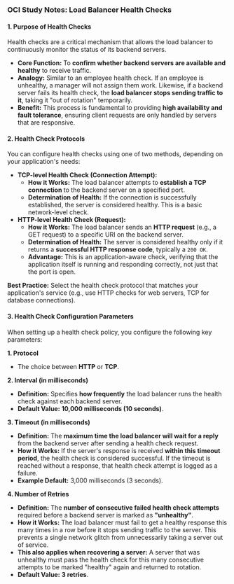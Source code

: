 ### **OCI Study Notes: Load Balancer Health Checks**

#### **1. Purpose of Health Checks**

Health checks are a critical mechanism that allows the load balancer to continuously monitor the status of its backend servers.

*   **Core Function:** To **confirm whether backend servers are available and healthy** to receive traffic.
*   **Analogy:** Similar to an employee health check. If an employee is unhealthy, a manager will not assign them work. Likewise, if a backend server fails its health check, the **load balancer stops sending traffic to it**, taking it "out of rotation" temporarily.
*   **Benefit:** This process is fundamental to providing **high availability and fault tolerance**, ensuring client requests are only handled by servers that are responsive.

#### **2. Health Check Protocols**

You can configure health checks using one of two methods, depending on your application's needs:

*   **TCP-level Health Check (Connection Attempt):**
    *   **How it Works:** The load balancer attempts to **establish a TCP connection** to the backend server on a specified port.
    *   **Determination of Health:** If the connection is successfully established, the server is considered healthy. This is a basic network-level check.
*   **HTTP-level Health Check (Request):**
    *   **How it Works:** The load balancer sends an **HTTP request** (e.g., a GET request) to a specific URI on the backend server.
    *   **Determination of Health:** The server is considered healthy only if it returns a **successful HTTP response code**, typically a `200 OK`.
    *   **Advantage:** This is an application-aware check, verifying that the application itself is running and responding correctly, not just that the port is open.

**Best Practice:** Select the health check protocol that matches your application's service (e.g., use HTTP checks for web servers, TCP for database connections).

#### **3. Health Check Configuration Parameters**

When setting up a health check policy, you configure the following key parameters:

**1. Protocol**
*   The choice between **HTTP** or **TCP**.

**2. Interval (in milliseconds)**
*   **Definition:** Specifies **how frequently** the load balancer runs the health check against each backend server.
*   **Default Value:** **10,000 milliseconds (10 seconds)**.

**3. Timeout (in milliseconds)**
*   **Definition:** The **maximum time the load balancer will wait for a reply** from the backend server after sending a health check request.
*   **How it Works:** If the server's response is received **within this timeout period**, the health check is considered successful. If the timeout is reached without a response, that health check attempt is logged as a failure.
*   **Example Default:** 3,000 milliseconds (3 seconds).

**4. Number of Retries**
*   **Definition:** The **number of consecutive failed health check attempts** required before a backend server is marked as **"unhealthy"**.
*   **How it Works:** The load balancer must fail to get a healthy response this many times in a row before it stops sending traffic to the server. This prevents a single network glitch from unnecessarily taking a server out of service.
*   **This also applies when recovering a server:** A server that was unhealthy must pass the health check for this many consecutive attempts to be marked "healthy" again and returned to rotation.
*   **Default Value:** **3 retries**.